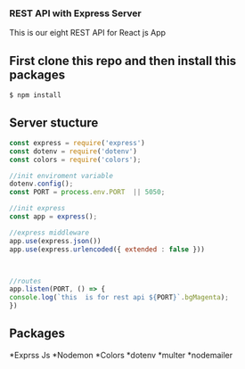 ### REST API with Express Server

This is our eight REST API for React js App

## First clone this repo and then install this packages

```console
$ npm install
```

## Server stucture 

```js
const express = require('express')
const dotenv = require('dotenv')
const colors = require('colors');

//init enviroment variable
dotenv.config();
const PORT = process.env.PORT  || 5050; 

//init express
const app = express();

//express middleware
app.use(express.json())
app.use(express.urlencoded({ extended : false }))



//routes
app.listen(PORT, () => {
console.log(`this  is for rest api ${PORT}`.bgMagenta);
})

```

## Packages

*Exprss Js
*Nodemon
*Colors
*dotenv
*multer
*nodemailer


